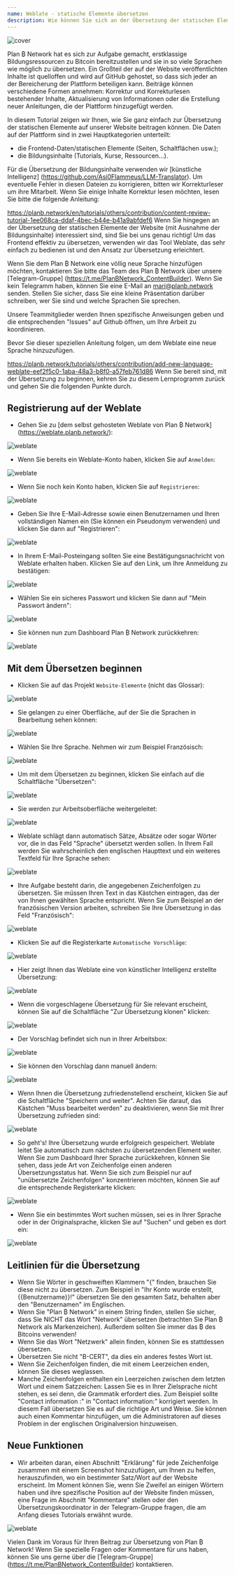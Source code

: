 ```yaml
---
name: Weblate - statische Elemente übersetzen
description: Wie können Sie sich an der Übersetzung der statischen Elemente auf planb.network beteiligen?
---
```

![cover](assets/cover.webp)

Plan ₿ Network hat es sich zur Aufgabe gemacht, erstklassige Bildungsressourcen zu Bitcoin bereitzustellen und sie in so viele Sprachen wie möglich zu übersetzen. Ein Großteil der auf der Website veröffentlichten Inhalte ist quelloffen und wird auf GitHub gehostet, so dass sich jeder an der Bereicherung der Plattform beteiligen kann. Beiträge können verschiedene Formen annehmen: Korrektur und Korrekturlesen bestehender Inhalte, Aktualisierung von Informationen oder die Erstellung neuer Anleitungen, die der Plattform hinzugefügt werden.

In diesem Tutorial zeigen wir Ihnen, wie Sie ganz einfach zur Übersetzung der statischen Elemente auf unserer Website beitragen können. Die Daten auf der Plattform sind in zwei Hauptkategorien unterteilt:


- die Frontend-Daten/statischen Elemente (Seiten, Schaltflächen usw.);
- die Bildungsinhalte (Tutorials, Kurse, Ressourcen...).

Für die Übersetzung der Bildungsinhalte verwenden wir [künstliche Intelligenz] (https://github.com/Asi0Flammeus/LLM-Translator). Um eventuelle Fehler in diesen Dateien zu korrigieren, bitten wir Korrekturleser um ihre Mitarbeit. Wenn Sie einige Inhalte Korrektur lesen möchten, lesen Sie bitte die folgende Anleitung:

https://planb.network/en/tutorials/others/contribution/content-review-tutorial-1ee068ca-ddaf-4bec-b44e-b41a9abfdef6
Wenn Sie hingegen an der Übersetzung der statischen Elemente der Website (mit Ausnahme der Bildungsinhalte) interessiert sind, sind Sie bei uns genau richtig! Um das Frontend effektiv zu übersetzen, verwenden wir das Tool Weblate, das sehr einfach zu bedienen ist und den Ansatz zur Übersetzung erleichtert.

Wenn Sie dem Plan ₿ Network eine völlig neue Sprache hinzufügen möchten, kontaktieren Sie bitte das Team des Plan ₿ Network über unsere [Telegram-Gruppe] (https://t.me/PlanBNetwork_ContentBuilder). Wenn Sie kein Telegramm haben, können Sie eine E-Mail an mari@planb.network senden. Stellen Sie sicher, dass Sie eine kleine Präsentation darüber schreiben, wer Sie sind und welche Sprachen Sie sprechen.

Unsere Teammitglieder werden Ihnen spezifische Anweisungen geben und die entsprechenden "Issues" auf Github öffnen, um Ihre Arbeit zu koordinieren.

Bevor Sie dieser speziellen Anleitung folgen, um dem Weblate eine neue Sprache hinzuzufügen.

https://planb.network/tutorials/others/contribution/add-new-language-weblate-eef2f5c0-1aba-48a3-b8f0-a57feb761d86
Wenn Sie bereit sind, mit der Übersetzung zu beginnen, kehren Sie zu diesem Lernprogramm zurück und gehen Sie die folgenden Punkte durch.

## Registrierung auf der Weblate


- Gehen Sie zu [dem selbst gehosteten Weblate von Plan ₿ Network] (https://weblate.planb.network/):

![weblate](assets/01.webp)


- Wenn Sie bereits ein Weblate-Konto haben, klicken Sie auf `Anmelden`:

![weblate](assets/02.webp)


- Wenn Sie noch kein Konto haben, klicken Sie auf `Registrieren`:

![weblate](assets/03.webp)


- Geben Sie Ihre E-Mail-Adresse sowie einen Benutzernamen und Ihren vollständigen Namen ein (Sie können ein Pseudonym verwenden) und klicken Sie dann auf "Registrieren":

![weblate](assets/04.webp)


- In Ihrem E-Mail-Posteingang sollten Sie eine Bestätigungsnachricht von Weblate erhalten haben. Klicken Sie auf den Link, um Ihre Anmeldung zu bestätigen:

![weblate](assets/05.webp)


- Wählen Sie ein sicheres Passwort und klicken Sie dann auf "Mein Passwort ändern":

![weblate](assets/06.webp)


- Sie können nun zum Dashboard Plan ₿ Network zurückkehren:

![weblate](assets/07.webp)

## Mit dem Übersetzen beginnen


- Klicken Sie auf das Projekt `Website-Elemente` (nicht das Glossar):

![weblate](assets/08.webp)


- Sie gelangen zu einer Oberfläche, auf der Sie die Sprachen in Bearbeitung sehen können:

![weblate](assets/09.webp)


- Wählen Sie Ihre Sprache. Nehmen wir zum Beispiel Französisch:

![weblate](assets/10.webp)


- Um mit dem Übersetzen zu beginnen, klicken Sie einfach auf die Schaltfläche "Übersetzen":

![weblate](assets/11.webp)


- Sie werden zur Arbeitsoberfläche weitergeleitet:

![weblate](assets/12.webp)


- Weblate schlägt dann automatisch Sätze, Absätze oder sogar Wörter vor, die in das Feld "Sprache" übersetzt werden sollen. In Ihrem Fall werden Sie wahrscheinlich den englischen Haupttext und ein weiteres Textfeld für Ihre Sprache sehen:

![weblate](assets/13.webp)


- Ihre Aufgabe besteht darin, die angegebenen Zeichenfolgen zu übersetzen. Sie müssen Ihren Text in das Kästchen eintragen, das der von Ihnen gewählten Sprache entspricht. Wenn Sie zum Beispiel an der französischen Version arbeiten, schreiben Sie Ihre Übersetzung in das Feld "Französisch":

![weblate](assets/14.webp)


- Klicken Sie auf die Registerkarte `Automatische Vorschläge`:

![weblate](assets/15.webp)


- Hier zeigt Ihnen das Weblate eine von künstlicher Intelligenz erstellte Übersetzung:

![weblate](assets/16.webp)


- Wenn die vorgeschlagene Übersetzung für Sie relevant erscheint, können Sie auf die Schaltfläche "Zur Übersetzung klonen" klicken:

![weblate](assets/17.webp)


- Der Vorschlag befindet sich nun in Ihrer Arbeitsbox:

![weblate](assets/18.webp)


- Sie können den Vorschlag dann manuell ändern:

![weblate](assets/19.webp)


- Wenn Ihnen die Übersetzung zufriedenstellend erscheint, klicken Sie auf die Schaltfläche "Speichern und weiter". Achten Sie darauf, das Kästchen "Muss bearbeitet werden" zu deaktivieren, wenn Sie mit Ihrer Übersetzung zufrieden sind:

![weblate](assets/20.webp)


- So geht's! Ihre Übersetzung wurde erfolgreich gespeichert. Weblate leitet Sie automatisch zum nächsten zu übersetzenden Element weiter. Wenn Sie zum Dashboard Ihrer Sprache zurückkehren, können Sie sehen, dass jede Art von Zeichenfolge einen anderen Übersetzungsstatus hat. Wenn Sie sich zum Beispiel nur auf "unübersetzte Zeichenfolgen" konzentrieren möchten, können Sie auf die entsprechende Registerkarte klicken:

![weblate](assets/21.webp)


- Wenn Sie ein bestimmtes Wort suchen müssen, sei es in Ihrer Sprache oder in der Originalsprache, klicken Sie auf "Suchen" und geben es dort ein:

![weblate](assets/22.webp)

## Leitlinien für die Übersetzung


- Wenn Sie Wörter in geschweiften Klammern "{" finden, brauchen Sie diese nicht zu übersetzen. Zum Beispiel in "Ihr Konto wurde erstellt, {{Benutzername}}!" übersetzen Sie den gesamten Satz, behalten aber den "Benutzernamen" im Englischen.
- Wenn Sie "Plan ₿ Network" in einem String finden, stellen Sie sicher, dass Sie NICHT das Wort "Network" übersetzen (betrachten Sie Plan ₿ Network als Markenzeichen). Außerdem sollten Sie immer das ₿ des Bitcoins verwenden!
- Wenn Sie das Wort "Netzwerk" allein finden, können Sie es stattdessen übersetzen.
- Übersetzen Sie nicht "B-CERT", da dies ein anderes festes Wort ist.
- Wenn Sie Zeichenfolgen finden, die mit einem Leerzeichen enden, können Sie dieses weglassen.
- Manche Zeichenfolgen enthalten ein Leerzeichen zwischen dem letzten Wort und einem Satzzeichen: Lassen Sie es in Ihrer Zielsprache nicht stehen, es sei denn, die Grammatik erfordert dies. Zum Beispiel sollte "Contact information :" in "Contact information:" korrigiert werden. In diesem Fall übersetzen Sie es auf die richtige Art und Weise. Sie können auch einen Kommentar hinzufügen, um die Administratoren auf dieses Problem in der englischen Originalversion hinzuweisen.

## Neue Funktionen


- Wir arbeiten daran, einen Abschnitt "Erklärung" für jede Zeichenfolge zusammen mit einem Screenshot hinzuzufügen, um Ihnen zu helfen, herauszufinden, wo ein bestimmter Satz/Wort auf der Website erscheint. Im Moment können Sie, wenn Sie Zweifel an einigen Wörtern haben und ihre spezifische Position auf der Website finden müssen, eine Frage im Abschnitt "Kommentare" stellen oder den Übersetzungskoordinator in der Telegram-Gruppe fragen, die am Anfang dieses Tutorials erwähnt wurde.

![weblate](assets/23.webp)

Vielen Dank im Voraus für Ihren Beitrag zur Übersetzung von Plan ₿ Network! Wenn Sie spezielle Fragen oder Kommentare für uns haben, können Sie uns gerne über die [Telegram-Gruppe] (https://t.me/PlanBNetwork_ContentBuilder) kontaktieren.